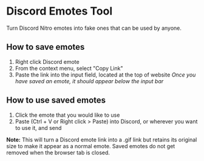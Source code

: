 # Discord Emotes Tool
Turn Discord Nitro emotes into fake ones that can be used by anyone.

## How to save emotes
1. Right click Discord emote
2. From the context menu, select "Copy Link"
3. Paste the link into the input field, located at the top of website
*Once you have saved an emote, it should appear below the input bar*

## How to use saved emotes
1. Click the emote that you would like to use
2. Paste (Ctrl + V or Right click > Paste) into Discord, or wherever you want to use it, and send

**Note:** This will turn a Discord emote link into a .gif link but retains its original size to make it appear as a normal emote. Saved emotes do not get removed when the browser tab is closed.
